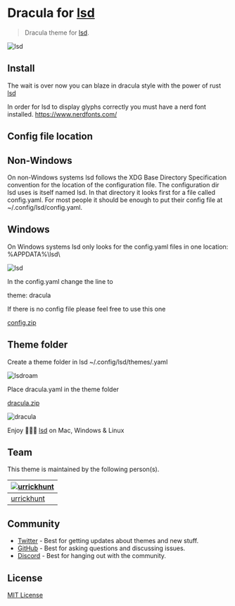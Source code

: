 # Dracula for [lsd](https://github.com/lsd-rs/lsd)

> Dracula theme for [lsd](https://github.com/lsd-rs/lsd).

![lsd](https://user-images.githubusercontent.com/96319944/235001626-4142cc58-d2ea-4e61-96c9-e9fc8c513696.jpeg)

## Install

The wait is over now you can blaze in dracula style with the power of rust [lsd](https://github.com/Peltoche/lsd)

In order for lsd to display glyphs correctly you must have a nerd font installed. https://www.nerdfonts.com/

## Config file location

## Non-Windows

On non-Windows systems lsd follows the XDG Base Directory Specification convention for the location of the configuration file. The configuration dir lsd uses is itself named lsd. In that directory it looks first for a file called config.yaml. For most people it should be enough to put their config file at ~/.config/lsd/config.yaml.

## Windows

On Windows systems lsd only looks for the config.yaml files in one location: %APPDATA%\lsd\

![lsd](https://user-images.githubusercontent.com/96319944/235002127-38700ca8-4b10-4c1b-90e5-7d7435a3e102.png)

In the config.yaml change the line to

theme: dracula
  
If there is no config file please feel free to use this one

[config.zip](https://github.com/dracula/lsd/files/11348320/config.zip)

## Theme folder

Create a theme folder in lsd  ~/.config/lsd/themes/.yaml

![lsdroam](https://user-images.githubusercontent.com/96319944/235002352-9f93f62e-dc10-45ad-bcd5-93cd669de549.png)

Place dracula.yaml in the theme folder

[dracula.zip](https://github.com/dracula/lsd/files/11348328/dracula.zip)

![dracula](https://user-images.githubusercontent.com/96319944/235002314-4df99eca-4c3e-4f53-adf2-3cc5b0db2637.png)

Enjoy 🧛🏻‍♂️ [lsd](https://github.com/lsd-rs/lsd) on Mac, Windows & Linux
## Team

This theme is maintained by the following person(s).

| [![urrickhunt](https://github.com/urrickhunt.png?size=100)](https://github.com/urrickhunt) |
| ---------------------------------------------------------------------------------------- |
| [urrickhunt](https://github.com/urrickhunt)                                               |

## Community

- [Twitter](https://twitter.com/draculatheme) - Best for getting updates about themes and new stuff.
- [GitHub](https://github.com/dracula/dracula-theme/discussions) - Best for asking questions and discussing issues.
- [Discord](https://draculatheme.com/discord-invite) - Best for hanging out with the community.

## License

[MIT License](./LICENSE)

